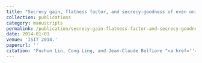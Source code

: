 ```yaml
---
title: "Secrecy gain, flatness factor, and secrecy-goodness of even unimodular lattices"
collection: publications
category: manuscripts
permalink: /publication/secrecy-gain-flatness-factor-and-secrecy-goodness-of-even-unimodular-lattices
date: 2014-01-01
venue: 'ISIT 2014.'
paperurl: ''
citation: 'Fuchun Lin, Cong Ling, and Jean-Claude Belfiore "<a href=''>Secrecy gain, flatness factor, and secrecy-goodness of even unimodular lattices</a>", ISIT 2014.'
---
```


